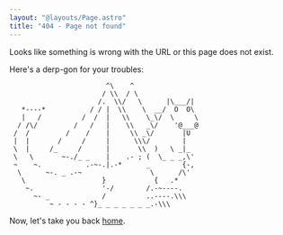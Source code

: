 ```yaml
---
layout: "@layouts/Page.astro"
title: "404 - Page not found"
---
```


Looks like something is wrong with the URL or this page does not exist.

Here's a derp-gon for your troubles:

```
                        ^\    ^
                       / \\  / \
                      /.  \\/   \      |\___/|
   *----*           / / |  \\    \  __/  O  O\
   |   /          /  /  |   \\    \_\/  \     \
  / /\/         /   /   |    \\   _\/    '@___@
 /  /         /    /    |     \\ _\/       |U
 |  |       /     /     |      \\\/        |
 \  |     /_     /      |       \\  )   \ _|_
 \   \       ~-./_ _    |    .- ; (  \_ _ _,\'
 ~    ~.           .-~-.|.-*      _        {-,
  \      ~-. _ .-~                 \      /\'
   \                   }            {   .*
    ~.                 '-/        /.-~----.
      ~- _             /          ..----.\\\
          ~ - - - - ^}_ _ _ _ _ _ _.-\\\

```

Now, let's take you back <a href="/">home</a>.
